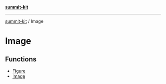 [**summit-kit**](../README.md)

***

[summit-kit](../modules.md) / Image

# Image

## Functions

- [Figure](functions/Figure.md)
- [Image](functions/Image.md)
